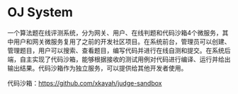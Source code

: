 # OJ System

一个算法题在线评测系统，分为网关、用户、在线判题和代码沙箱4个微服务，其中用户和网关微服务复用了之前的开发社区项目。在系统前台，管理员可以创建、管理题目，用户可以搜索、查看题目，编写代码并进行在线自测和提交。在系统后端，自主实现了代码沙箱，能够根据接收的测试用例对代码进行编译、运行并给出输出结果。代码沙箱作为独立服务，可以提供给其他开发者使用。

代码沙箱：https://github.com/xkayah/judge-sandbox
